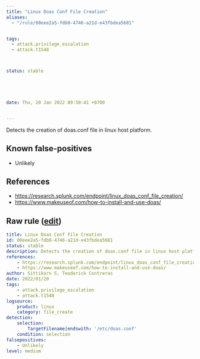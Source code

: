 ```yaml
---
title: "Linux Doas Conf File Creation"
aliases:
  - "/rule/00eee2a5-fdb0-4746-a21d-e43fbdea5681"


tags:
  - attack.privilege_escalation
  - attack.t1548



status: stable





date: Thu, 20 Jan 2022 09:50:41 +0700


---
```


Detects the creation of doas.conf file in linux host platform.

<!--more-->


## Known false-positives

* Unlikely



## References

* https://research.splunk.com/endpoint/linux_doas_conf_file_creation/
* https://www.makeuseof.com/how-to-install-and-use-doas/


## Raw rule ([edit](https://github.com/SigmaHQ/sigma/edit/master/rules/linux/file_create/lnx_doas_conf_creation.yml))
```yaml
title: Linux Doas Conf File Creation
id: 00eee2a5-fdb0-4746-a21d-e43fbdea5681
status: stable
description: Detects the creation of doas.conf file in linux host platform.
references:
    - https://research.splunk.com/endpoint/linux_doas_conf_file_creation/
    - https://www.makeuseof.com/how-to-install-and-use-doas/
author: Sittikorn S, Teoderick Contreras
date: 2022/01/20
tags:
    - attack.privilege_escalation
    - attack.t1548
logsource:
    product: linux
    category: file_create
detection:
    selection:
        TargetFilename|endswith: '/etc/doas.conf'
    condition: selection
falsepositives:
    - Unlikely
level: medium

```
